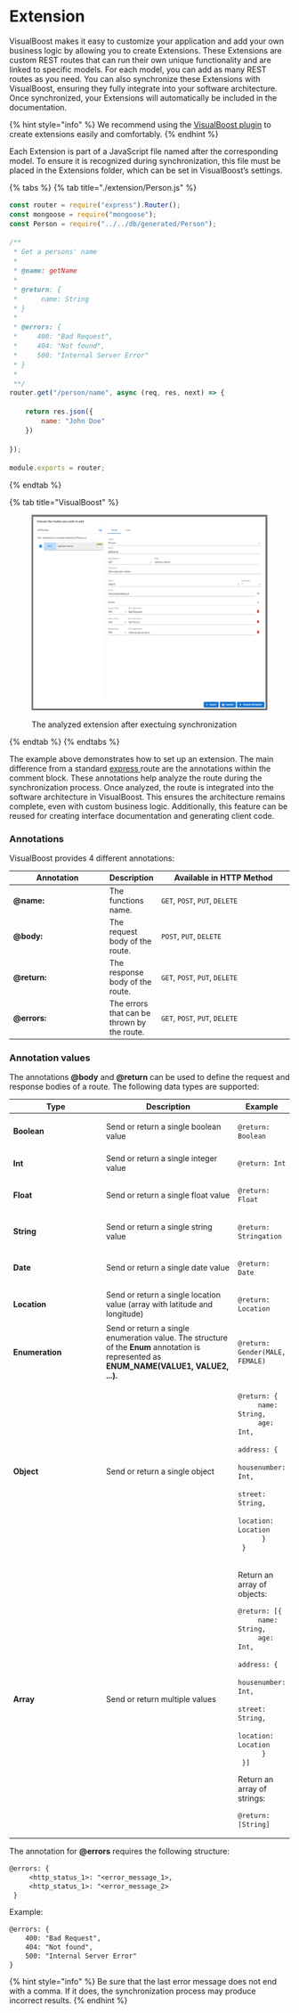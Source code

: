 # Extension

VisualBoost makes it easy to customize your application and add your own business logic by allowing you to create Extensions. These Extensions are custom REST routes that can run their own unique functionality and are linked to specific models. For each model, you can add as many REST routes as you need. You can also synchronize these Extensions with VisualBoost, ensuring they fully integrate into your software architecture. Once synchronized, your Extensions will automatically be included in the documentation.&#x20;

{% hint style="info" %}
We recommend using the [VisualBoost plugin](../../../plugin-coming-soon/extensions.md) to create extensions easily and comfortably.
{% endhint %}

Each Extension is part of a JavaScript file named after the corresponding model. To ensure it is recognized during synchronization, this file must be placed in the Extensions folder, which can be set in VisualBoost’s settings.&#x20;

{% tabs %}
{% tab title="./extension/Person.js" %}
```javascript
const router = require("express").Router();
const mongoose = require("mongoose");
const Person = require("../../db/generated/Person");

/**
 * Get a persons' name
 *
 * @name: getName
 *
 * @return: {
 *      name: String
 * }
 *
 * @errors: {
 *     400: "Bad Request",
 *     404: "Not found",
 *     500: "Internal Server Error"
 * }
 *
 **/
router.get("/person/name", async (req, res, next) => {

    return res.json({
        name: "John Doe"
    })

});

module.exports = router;
```
{% endtab %}

{% tab title="VisualBoost" %}
<figure><img src="../../../.gitbook/assets/image.png" alt=""><figcaption><p>The analyzed extension after exectuing synchronization</p></figcaption></figure>
{% endtab %}
{% endtabs %}

The example above demonstrates how to set up an extension. The main difference from a standard [express ](https://expressjs.com)route are the annotations within the comment block. These annotations help analyze the route during the synchronization process. Once analyzed, the route is integrated into the software architecture in VisualBoost. This ensures the architecture remains complete, even with custom business logic. Additionally, this feature can be reused for creating interface documentation and generating client code.

### Annotations

VisualBoost provides 4 different annotations:

<table><thead><tr><th width="175">Annotation</th><th>Description</th><th width="255">Available in HTTP Method</th></tr></thead><tbody><tr><td><strong>@name:</strong></td><td>The functions name.</td><td><code>GET</code>, <code>POST</code>, <code>PUT</code>, <code>DELETE</code></td></tr><tr><td><strong>@body:</strong></td><td>The request body of the route.</td><td><code>POST</code>, <code>PUT</code>, <code>DELETE</code></td></tr><tr><td><strong>@return:</strong></td><td>The response body of the route.</td><td><code>GET</code>, <code>POST</code>, <code>PUT</code>, <code>DELETE</code></td></tr><tr><td><strong>@errors:</strong></td><td>The errors that can be thrown by the route.</td><td><code>GET</code>, <code>POST</code>, <code>PUT</code>, <code>DELETE</code></td></tr></tbody></table>



### Annotation values

The annotations **@body** and **@return** can be used to define the request and response bodies of a route. The following data types are supported:

<table><thead><tr><th width="175">Type</th><th width="245">Description</th><th>Example</th></tr></thead><tbody><tr><td><strong>Boolean</strong></td><td>Send or return a single boolean value</td><td><pre><code>@return: Boolean
</code></pre></td></tr><tr><td><strong>Int</strong></td><td>Send or return a single integer value</td><td><pre><code>@return: Int
</code></pre></td></tr><tr><td><strong>Float</strong></td><td>Send or return a single float value</td><td><pre><code>@return: Float
</code></pre></td></tr><tr><td><strong>String</strong></td><td>Send or return a single string value</td><td><pre><code>@return: Stringation
</code></pre></td></tr><tr><td><strong>Date</strong></td><td>Send or return a single date value</td><td><pre><code>@return: Date
</code></pre></td></tr><tr><td><strong>Location</strong></td><td>Send or return a single location value (array with latitude and longitude)</td><td><pre><code>@return: Location
</code></pre></td></tr><tr><td><strong>Enumeration</strong></td><td>Send or return a single enumeration value. The structure of the <strong>Enum</strong> annotation is represented as <strong>ENUM_NAME(VALUE1, VALUE2, ...).</strong></td><td><pre><code>@return: Gender(MALE, FEMALE)
</code></pre></td></tr><tr><td><strong>Object</strong></td><td>Send or return a single object </td><td><pre class="language-json"><code class="lang-json">@return: {
     name: String,
     age: Int,
     address: {
         housenumber: Int,
         street: String,
         location: Location
      }
 }
</code></pre></td></tr><tr><td><strong>Array</strong></td><td>Send or return multiple values</td><td><p>Return an array of objects:</p><pre><code>@return: [{
     name: String,
     age: Int,
     address: {
         housenumber: Int,
         street: String,
         location: Location
      }
 }]
</code></pre><p></p><p>Return an array of strings:</p><pre><code>@return: [String]
</code></pre></td></tr></tbody></table>



The annotation for **@errors** requires the following structure:

```
@errors: {
     <http_status_1>: "<error_message_1>,
     <http_status_1>: "<error_message_2>
 }
```

Example:

```
@errors: {
    400: "Bad Request",
    404: "Not found",
    500: "Internal Server Error"
}
```

{% hint style="info" %}
Be sure that the last error message does not end with a comma. If it does, the synchronization process may produce incorrect results.
{% endhint %}

